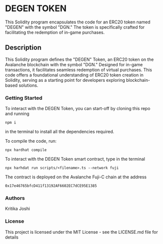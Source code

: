 # DEGEN TOKEN

This Solidity program encapsulates the code for an ERC20 token named "DEGEN" with the symbol "DGN."
The token is specifically crafted for facilitating the redemption of in-game purchases.

## Description

This Solidity program defines the "DEGEN" Token, an ERC20 token on the Avalanche blockchain with the symbol "DGN."
Designed for in-game transactions, it facilitates seamless redemption of virtual purchases.
This code offers a foundational understanding of ERC20 token creation in Solidity, serving as a starting point for developers exploring
blockchain-based solutions.

### Getting Started

To interact with the DEGEN Token, you can start-off by cloning this repo and running

```
npm i
```

in the terminal to install all the dependencies required.

To compile the code, run:

```
npx hardhat compile
```

To interact with the DEGEN Token smart contract, type in the terminal

```
npx harhdat run scripts/<filename>.ts --network fuji
```

The contract is deployed on the Avalanche Fuji-C chain at the address

```
0x17e46765bfcD411f13192AF6602EC7dCE95E1385
```

### Authors

Kritika Joshi

### License

This project is licensed under the MIT License - see the LICENSE.md file for details
